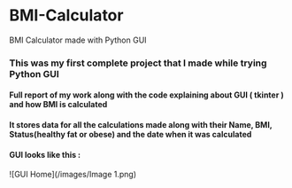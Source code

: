 # BMI-Calculator
BMI Calculator made with Python GUI

### This was my first complete project that I made while trying Python GUI
#### Full report of my work along with the code explaining about GUI ( tkinter ) and how BMI is calculated
#### It stores data for all the calculations made along with their Name, BMI, Status(healthy fat or obese) and the date when it was calculated

#### GUI looks like this :

![GUI Home](/images/Image 1.png)
